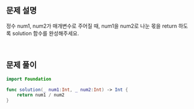 
## 문제 설명
정수 num1, num2가 매개변수로 주어질 때, num1을 num2로 나눈 몫을 return 하도록 solution 함수를 완성해주세요.

<br>

## 문제 풀이

```swift
import Foundation

func solution(_ num1:Int, _ num2:Int) -> Int {
    return num1 / num2
}
```

